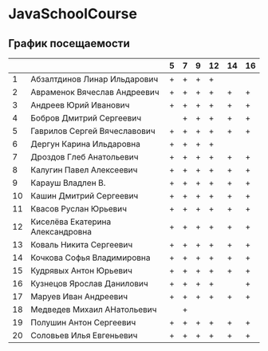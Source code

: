 # JavaSchoolCourse


## График посещаемости


|     |                                  | 5 | 7 | 9 | 12 | 14 | 16 |
|-----|----------------------------------|---|---|---|----|----|----|
| 1   |Абзалтдинов Линар Ильдарович      | + | + | + | +  |    |   
| 2   |Авраменок Вячеслав Андреевич      | + | + | + | +  | +  | +
| 3   |Андреев Юрий Иванович             | + | + | + | +  | +  | +
| 4   |Бобров Дмитрий Сергеевич          |   | + | + | +  | +  | +
| 5   |Гаврилов Сергей Вячеславович      | + | + | + | +  | +  | +
| 6   |Дергун Карина Ильдаровна          | + | + | + | +  |    | 
| 7   |Дроздов Глеб Анатольевич          | + | + | + | +  | +  | +
| 8   |Калугин Павел Алексеевич          | + | + | + | +  | +  | +
| 9   |Карауш Владлен В.                 | + | + | + | +  | +  | +
| 10  |Кашин Дмитрий Сергеевич           | + | + | + | +  | +  | +
| 11  |Квасов Руслан Юрьевич             | + | + | + | +  | +  | +
| 12  |Киселёва Екатерина Александровна  | + | + | + | +  | +  | +
| 13  |Коваль Никита Сергеевич           | + | + | + | +  | +  | +
| 14  |Кочкова Софья Владимировна        | + | + | + | +  | +  | +
| 15  |Кудрявых Антон Юрьевич            | + | + | + | +  | +  | + 
| 16  |Кузнецов Ярослав Данилович        | + | + | + | +  |    | +
| 17  |Маруев Иван Андреевич             | + | + | + | +  | +  | +
| 18  |Медведев Михаил АНатольевич       |   | + |   |    |    | 
| 19  |Полушин Антон Сергеевич           | + | + | + | +  | +  | +
| 20  |Соловьев Илья Евгеньевич          | + | + | + | +  | +  | +
